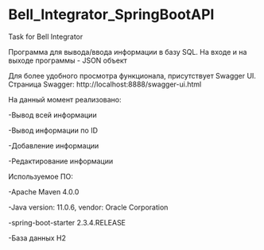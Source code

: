 # Bell_Integrator_SpringBootAPI
Task for Bell Integrator


Программа для вывода/ввода информации в базу SQL.
На входе и на выходе программы - JSON объект

Для более удобного просмотра функционала, присутствует Swagger UI. Страница Swagger: http://localhost:8888/swagger-ui.html

На данный момент реализовано:

-Вывод всей информации

-Вывод информации по ID

-Добавление информации

-Редактирование информации





Используемое ПО:

-Apache Maven 4.0.0

-Java version: 11.0.6, vendor: Oracle Corporation

-spring-boot-starter 2.3.4.RELEASE

-База данных H2
